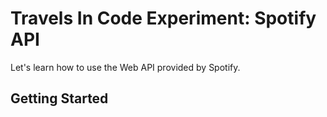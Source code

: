 # Travels In Code Experiment: Spotify API

Let's learn how to use the Web API provided by Spotify.

## Getting Started
